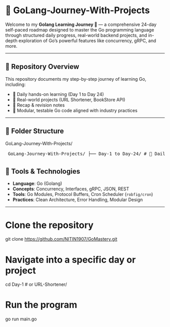 # 🐹 GoLang-Journey-With-Projects

Welcome to my **Golang Learning Journey 🚀** — a comprehensive 24-day self-paced roadmap designed to master the Go programming language through structured daily progress, real-world backend projects, and in-depth exploration of Go’s powerful features like concurrency, gRPC, and more.

---

## 📁 Repository Overview

This repository documents my step-by-step journey of learning Go, including:

- 🧠 Daily hands-on learning (Day 1 to Day 24)
- 💼 Real-world projects (URL Shortener, BookStore API)
- 🔁 Recap & revision notes
- 🔧 Modular, testable Go code aligned with industry practices

---

## 🧱 Folder Structure

GoLang-Journey-With-Projects/
<pre> GoLang-Journey-With-Projects/ ├── Day-1 to Day-24/ # 📅 Daily learning modules with code & notes ├── projects/ # 🧪 Mini-practice projects ├── Revision/ # 📝 Key takeaways & concept summaries ├── URL-Shortener/ # 🔗 Full-fledged REST API project ├── book.json # 📚 GoBookStore API structure ├── go.mod # 📦 Go module definition ├── go.sum # 📦 Go dependency checksums </pre>

## 🔧 Tools & Technologies

- **Language**: Go (Golang)
- **Concepts**: Concurrency, Interfaces, gRPC, JSON, REST
- **Tools**: Go Modules, Protocol Buffers, Cron Scheduler (`robfig/cron`)
- **Practices**: Clean Architecture, Error Handling, Modular Design

---
# Clone the repository
git clone https://github.com/NITIN1907/GoMastery.git

# Navigate into a specific day or project
cd Day-1  # or URL-Shortener/

# Run the program
go run main.go
